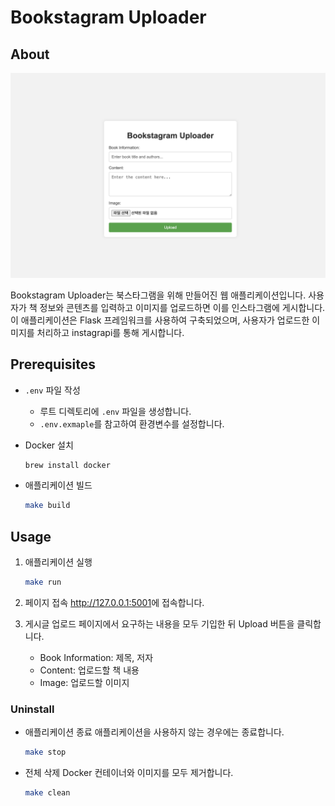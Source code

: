 # Bookstagram Uploader


## About

![thumbnail](asset/thumbnail.png)

Bookstagram Uploader는 북스타그램을 위해 만들어진 웹 애플리케이션입니다. 사용자가 책 정보와 콘텐츠를 입력하고 이미지를 업로드하면 이를 인스타그램에 게시합니다. 이 애플리케이션은 Flask 프레임워크를 사용하여 구축되었으며, 사용자가 업로드한 이미지를 처리하고 instagrapi를 통해 게시합니다.


## Prerequisites

- `.env` 파일 작성
    - 루트 디렉토리에 `.env` 파일을 생성합니다.
    - `.env.exmaple`를 참고하여 환경변수를 설정합니다.

- Docker 설치
    ```bash
    brew install docker
    ```

- 애플리케이션 빌드
    ```bash
    make build
    ```


## Usage

1. 애플리케이션 실행
    ```bash
    make run
    ```

2. 페이지 접속
  <http://127.0.0.1:5001>에 접속합니다.

3. 게시글 업로드
    페이지에서 요구하는 내용을 모두 기입한 뒤 Upload 버튼을 클릭합니다.
    - Book Information: 제목, 저자
    - Content: 업로드할 책 내용
    - Image: 업로드할 이미지


### Uninstall

- 애플리케이션 종료
    애플리케이션을 사용하지 않는 경우에는 종료합니다.
    ```bash
    make stop
    ```

- 전체 삭제
    Docker 컨테이너와 이미지를 모두 제거합니다.
    ```bash
    make clean
    ```
